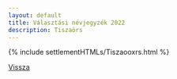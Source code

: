 ```yaml
---
layout: default
title: Választási névjegyzék 2022
description: Tiszaörs
---
```


{% include settlementHTMLs/Tiszaooxrs.html %}

[Vissza](./)